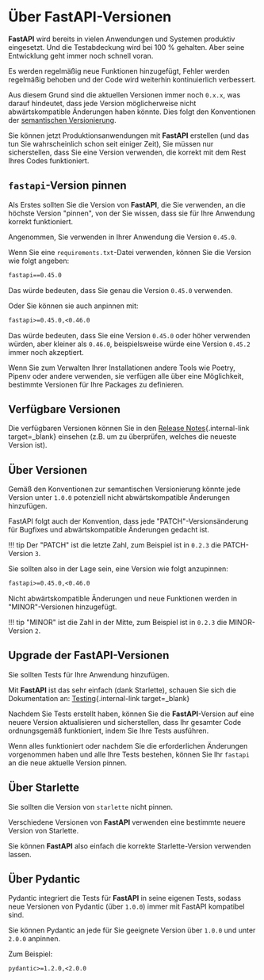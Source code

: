 # Über FastAPI-Versionen

**FastAPI** wird bereits in vielen Anwendungen und Systemen produktiv eingesetzt. Und die Testabdeckung wird bei 100 % gehalten. Aber seine Entwicklung geht immer noch schnell voran.

Es werden regelmäßig neue Funktionen hinzugefügt, Fehler werden regelmäßig behoben und der Code wird weiterhin kontinuierlich verbessert.

Aus diesem Grund sind die aktuellen Versionen immer noch `0.x.x`, was darauf hindeutet, dass jede Version möglicherweise nicht abwärtskompatible Änderungen haben könnte. Dies folgt den Konventionen der <a href="https://semver.org/" class="external-link" target="_blank">semantischen Versionierung</a>.

Sie können jetzt Produktionsanwendungen mit **FastAPI** erstellen (und das tun Sie wahrscheinlich schon seit einiger Zeit), Sie müssen nur sicherstellen, dass Sie eine Version verwenden, die korrekt mit dem Rest Ihres Codes funktioniert.

## `fastapi`-Version pinnen

Als Erstes sollten Sie die Version von **FastAPI**, die Sie verwenden, an die höchste Version "pinnen", von der Sie wissen, dass sie für Ihre Anwendung korrekt funktioniert.

Angenommen, Sie verwenden in Ihrer Anwendung die Version `0.45.0`.

Wenn Sie eine `requirements.txt`-Datei verwenden, können Sie die Version wie folgt angeben:

```txt
fastapi==0.45.0
```

Das würde bedeuten, dass Sie genau die Version `0.45.0` verwenden.

Oder Sie können sie auch anpinnen mit:

```txt
fastapi>=0.45.0,<0.46.0
```

Das würde bedeuten, dass Sie eine Version `0.45.0` oder höher verwenden würden, aber kleiner als `0.46.0`, beispielsweise würde eine Version `0.45.2` immer noch akzeptiert.

Wenn Sie zum Verwalten Ihrer Installationen andere Tools wie Poetry, Pipenv oder andere verwenden, sie verfügen alle über eine Möglichkeit, bestimmte Versionen für Ihre Packages zu definieren.

## Verfügbare Versionen

Die verfügbaren Versionen können Sie in den [Release Notes](../release-notes.md){.internal-link target=_blank} einsehen (z.B. um zu überprüfen, welches die neueste Version ist).

## Über Versionen

Gemäß den Konventionen zur semantischen Versionierung könnte jede Version unter `1.0.0` potenziell nicht abwärtskompatible Änderungen hinzufügen.

FastAPI folgt auch der Konvention, dass jede "PATCH"-Versionsänderung für Bugfixes und abwärtskompatible Änderungen gedacht ist.

!!! tip
    Der "PATCH" ist die letzte Zahl, zum Beispiel ist in `0.2.3` die PATCH-Version `3`.

Sie sollten also in der Lage sein, eine Version wie folgt anzupinnen:

```txt
fastapi>=0.45.0,<0.46.0
```

Nicht abwärtskompatible Änderungen und neue Funktionen werden in "MINOR"-Versionen hinzugefügt.

!!! tip
    "MINOR" ist die Zahl in der Mitte, zum Beispiel ist in `0.2.3` die MINOR-Version `2`.

## Upgrade der FastAPI-Versionen

Sie sollten Tests für Ihre Anwendung hinzufügen.

Mit **FastAPI** ist das sehr einfach (dank Starlette), schauen Sie sich die Dokumentation an: [Testing](../tutorial/testing.md){.internal-link target=_blank}

Nachdem Sie Tests erstellt haben, können Sie die **FastAPI**-Version auf eine neuere Version aktualisieren und sicherstellen, dass Ihr gesamter Code ordnungsgemäß funktioniert, indem Sie Ihre Tests ausführen.

Wenn alles funktioniert oder nachdem Sie die erforderlichen Änderungen vorgenommen haben und alle Ihre Tests bestehen, können Sie Ihr `fastapi` an die neue aktuelle Version pinnen.

## Über Starlette

Sie sollten die Version von `starlette` nicht pinnen.

Verschiedene Versionen von **FastAPI** verwenden eine bestimmte neuere Version von Starlette.

Sie können **FastAPI** also einfach die korrekte Starlette-Version verwenden lassen.

## Über Pydantic

Pydantic integriert die Tests für **FastAPI** in seine eigenen Tests, sodass neue Versionen von Pydantic (über `1.0.0`) immer mit FastAPI kompatibel sind.

Sie können Pydantic an jede für Sie geeignete Version über `1.0.0` und unter `2.0.0` anpinnen.

Zum Beispiel:
```txt
pydantic>=1.2.0,<2.0.0
```
